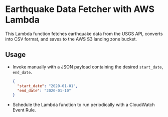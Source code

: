 # Earthquake Data Fetcher with AWS Lambda

This Lambda function fetches earthquake data from the USGS API, converts into
CSV format, and saves to the AWS S3 landing zone bucket.

## Usage

- Invoke manually with a JSON payload containing the desired `start_date`, `end_date`.

  ```json
  {
    "start_date": "2020-01-01",
    "end_date": "2020-01-10"
  }
  ```

- Schedule the Lambda function to run periodically with a CloudWatch Event Rule.
